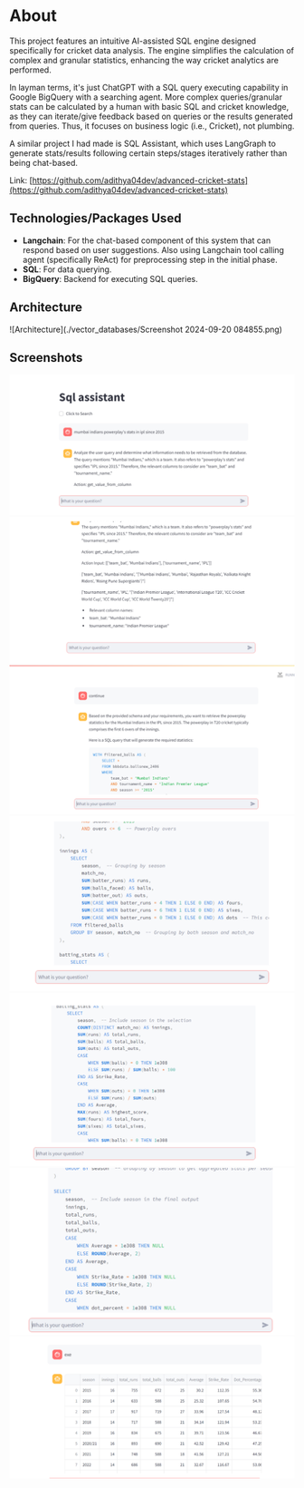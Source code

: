 # About

This project features an intuitive AI-assisted SQL engine designed specifically for cricket data analysis. The engine simplifies the calculation of complex and granular statistics, enhancing the way cricket analytics are performed.

In layman terms, it's just ChatGPT with a SQL query executing capability in Google BigQuery with a searching agent. More complex queries/granular stats can be calculated by a human with basic SQL and cricket knowledge, as they can iterate/give feedback based on queries or the results generated from queries. Thus, it focuses on business logic (i.e., Cricket), not plumbing.

A similar project I had made is SQL Assistant, which uses LangGraph to generate stats/results following certain steps/stages iteratively rather than being chat-based.

Link: [https://github.com/adithya04dev/advanced-cricket-stats](https://github.com/adithya04dev/advanced-cricket-stats)

## Technologies/Packages Used

- **Langchain**: For the chat-based component of this system that can respond based on user suggestions. Also using Langchain tool calling agent (specifically ReAct) for preprocessing step in the initial phase.
- **SQL**: For data querying.
- **BigQuery**: Backend for executing SQL queries.

## Architecture
![Architecture](./vector_databases/Screenshot 2024-09-20 084855.png)




   ## Screenshots
![s1](./vector_databases/csql-1.png)  
![s1](./vector_databases/csql-2.png)  
![s1](./vector_databases/csql-3.png)
![s1](./vector_databases/csql-4.png)
![s1](./vector_databases/csql-5.png)
![s1](./vector_databases/csql-6.png)
![s1](./vector_databases/csql-7.png)






